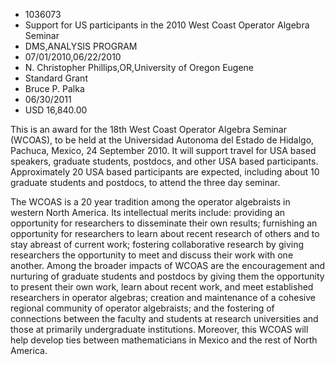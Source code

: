 
* 1036073
* Support for US participants in the 2010 West Coast Operator Algebra Seminar
* DMS,ANALYSIS PROGRAM
* 07/01/2010,06/22/2010
* N. Christopher Phillips,OR,University of Oregon Eugene
* Standard Grant
* Bruce P. Palka
* 06/30/2011
* USD 16,840.00

This is an award for the 18th West Coast Operator Algebra Seminar (WCOAS), to be
held at the Universidad Autonoma del Estado de Hidalgo, Pachuca, Mexico, 24
September 2010. It will support travel for USA based speakers, graduate
students, postdocs, and other USA based participants. Approximately 20 USA based
participants are expected, including about 10 graduate students and postdocs, to
attend the three day seminar.

The WCOAS is a 20 year tradition among the operator algebraists in western North
America. Its intellectual merits include: providing an opportunity for
researchers to disseminate their own results; furnishing an opportunity for
researchers to learn about recent research of others and to stay abreast of
current work; fostering collaborative research by giving researchers the
opportunity to meet and discuss their work with one another. Among the broader
impacts of WCOAS are the encouragement and nurturing of graduate students and
postdocs by giving them the opportunity to present their own work, learn about
recent work, and meet established researchers in operator algebras; creation and
maintenance of a cohesive regional community of operator algebraists; and the
fostering of connections between the faculty and students at research
universities and those at primarily undergraduate institutions. Moreover, this
WCOAS will help develop ties between mathematicians in Mexico and the rest of
North America.

